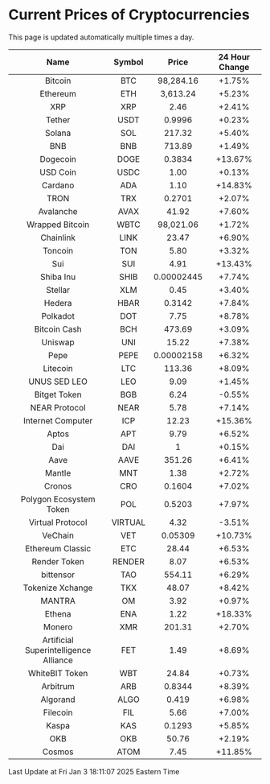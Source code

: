 # Current Prices of Cryptocurrencies
This page is updated automatically multiple times a day.

| Name | Symbol | Price | 24 Hour Change |
| :---: |:---:| :---: | :---: |
| Bitcoin | BTC | 98,284.16 | +1.75% |
| Ethereum | ETH | 3,613.24 | +5.23% |
| XRP | XRP | 2.46 | +2.41% |
| Tether | USDT | 0.9996 | +0.23% |
| Solana | SOL | 217.32 | +5.40% |
| BNB | BNB | 713.89 | +1.49% |
| Dogecoin | DOGE | 0.3834 | +13.67% |
| USD Coin | USDC | 1.00 | +0.13% |
| Cardano | ADA | 1.10 | +14.83% |
| TRON | TRX | 0.2701 | +2.07% |
| Avalanche | AVAX | 41.92 | +7.60% |
| Wrapped Bitcoin | WBTC | 98,021.06 | +1.72% |
| Chainlink | LINK | 23.47 | +6.90% |
| Toncoin | TON | 5.80 | +3.32% |
| Sui | SUI | 4.91 | +13.43% |
| Shiba Inu | SHIB | 0.00002445 | +7.74% |
| Stellar | XLM | 0.45 | +3.40% |
| Hedera | HBAR | 0.3142 | +7.84% |
| Polkadot | DOT | 7.75 | +8.78% |
| Bitcoin Cash | BCH | 473.69 | +3.09% |
| Uniswap | UNI | 15.22 | +7.38% |
| Pepe | PEPE | 0.00002158 | +6.32% |
| Litecoin | LTC | 113.36 | +8.09% |
| UNUS SED LEO | LEO | 9.09 | +1.45% |
| Bitget Token | BGB | 6.24 | -0.55% |
| NEAR Protocol | NEAR | 5.78 | +7.14% |
| Internet Computer | ICP | 12.23 | +15.36% |
| Aptos | APT | 9.79 | +6.52% |
| Dai | DAI | 1 | +0.15% |
| Aave | AAVE | 351.26 | +6.41% |
| Mantle | MNT | 1.38 | +2.72% |
| Cronos | CRO | 0.1604 | +7.02% |
| Polygon Ecosystem Token | POL | 0.5203 | +7.97% |
| Virtual Protocol | VIRTUAL | 4.32 | -3.51% |
| VeChain | VET | 0.05309 | +10.73% |
| Ethereum Classic | ETC | 28.44 | +6.53% |
| Render Token | RENDER | 8.07 | +6.53% |
| bittensor | TAO | 554.11 | +6.29% |
| Tokenize Xchange | TKX | 48.07 | +8.42% |
| MANTRA | OM | 3.92 | +0.97% |
| Ethena | ENA | 1.22 | +18.33% |
| Monero | XMR | 201.31 | +2.70% |
| Artificial Superintelligence Alliance | FET | 1.49 | +8.69% |
| WhiteBIT Token | WBT | 24.84 | +0.73% |
| Arbitrum | ARB | 0.8344 | +8.39% |
| Algorand | ALGO | 0.419 | +6.98% |
| Filecoin | FIL | 5.66 | +7.00% |
| Kaspa | KAS | 0.1293 | +5.85% |
| OKB | OKB | 50.76 | +2.19% |
| Cosmos | ATOM | 7.45 | +11.85% |

Last Update at Fri Jan  3 18:11:07 2025 Eastern Time